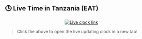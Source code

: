 ## 🕒 Live Time in Tanzania (EAT)

<p align="center">
  <a href="https://Kingbryden.github.io/live-clock/" target="_blank" rel="noopener noreferrer">
    <img src="https://github.com/DenverCoder1/readme-typing-svg/raw/main/svg?font=Fira+Code&size=24&pause=200&color=00ff00&center=true&width=300&height=40&lines=Current+Time+in+Tanzania+is+always+up+to+date" alt="Live clock link"/>
  </a>
</p>

> Click the above to open the live updating clock in a new tab!